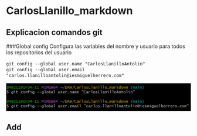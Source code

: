 # CarlosLlanillo_markdown

## Explicacion comandos git

###Global config
Configura las variables del nombre y usuario para todos los repositorios 
del usuario
```
git config --global user.name "CarlosLlanilloAntolin"
git config --global user.email "carlos.llanilloantolin@iesmiguelherrero.com"
```

![GlobalConfig](./imagenes/globalConf.png)

## Add
